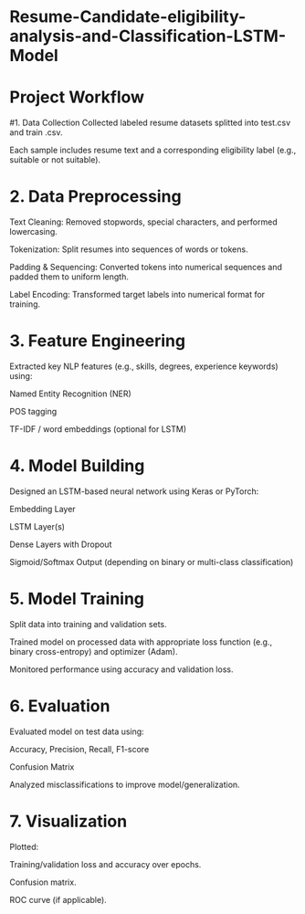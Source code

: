 # Resume-Candidate-eligibility-analysis-and-Classification-LSTM-Model
# Project Workflow

#1. Data Collection
Collected labeled resume datasets splitted into test.csv and train .csv.

Each sample includes resume text and a corresponding eligibility label (e.g., suitable or not suitable).

# 2. Data Preprocessing
Text Cleaning: Removed stopwords, special characters, and performed lowercasing.

Tokenization: Split resumes into sequences of words or tokens.

Padding & Sequencing: Converted tokens into numerical sequences and padded them to uniform length.

Label Encoding: Transformed target labels into numerical format for training.

# 3. Feature Engineering
Extracted key NLP features (e.g., skills, degrees, experience keywords) using:

Named Entity Recognition (NER)

POS tagging

TF-IDF / word embeddings (optional for LSTM)

# 4. Model Building
Designed an LSTM-based neural network using Keras or PyTorch:

Embedding Layer

LSTM Layer(s)

Dense Layers with Dropout

Sigmoid/Softmax Output (depending on binary or multi-class classification)

# 5. Model Training
Split data into training and validation sets.

Trained model on processed data with appropriate loss function (e.g., binary cross-entropy) and optimizer (Adam).

Monitored performance using accuracy and validation loss.

# 6. Evaluation
Evaluated model on test data using:

Accuracy, Precision, Recall, F1-score

Confusion Matrix

Analyzed misclassifications to improve model/generalization.

# 7. Visualization
Plotted:

Training/validation loss and accuracy over epochs.

Confusion matrix.

ROC curve (if applicable).


